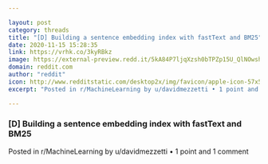 ```yaml
---

layout: post
category: threads
title: "[D] Building a sentence embedding index with fastText and BM25"
date: 2020-11-15 15:28:35
link: https://vrhk.co/3kyRBkz
image: https://external-preview.redd.it/5kA84P7ljqXzsh0bTPZp15U_QlNOwshrIqyBjjI_UqI.jpg?width=1200&height=628.272251309&auto=webp&crop=1200:628.272251309,smart&s=502cf224a0fc2bda40d25c243b1fc9c7df582884
domain: reddit.com
author: "reddit"
icon: http://www.redditstatic.com/desktop2x/img/favicon/apple-icon-57x57.png
excerpt: "Posted in r/MachineLearning by u/davidmezzetti • 1 point and 1 comment"

---
```


### [D] Building a sentence embedding index with fastText and BM25

Posted in r/MachineLearning by u/davidmezzetti • 1 point and 1 comment